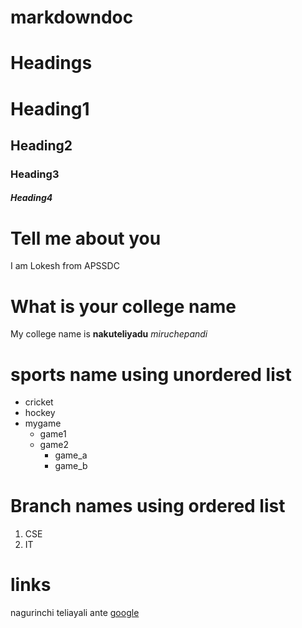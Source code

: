 # markdowndoc

# Headings

# Heading1
## Heading2
### Heading3
##### Heading4

# Tell me about you
I am Lokesh from APSSDC

# What is your college name
My college name is **nakuteliyadu** *miruchepandi*

# sports name using unordered list

* cricket
* hockey
* mygame
  * game1
  * game2
    * game_a
    * game_b

# Branch names using ordered list
1. CSE
2. IT

# links
nagurinchi teliayali ante [google](https://www.google.com)

